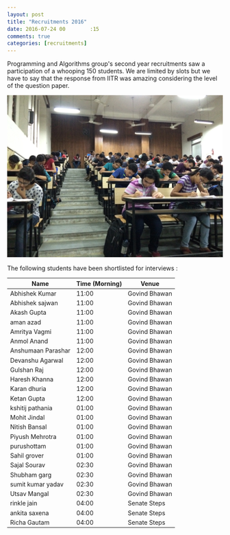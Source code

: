```yaml
---
layout: post
title: "Recruitments 2016"
date: 2016-07-24 00        :15
comments: true
categories: [recruitments]
---
```

Programming and Algorithms group's second year recruitments saw a participation of a whooping 150 students. We are limited by slots but we have to say that the response from IITR was amazing considering the level of the question paper.

<img src = "./images/posts/Interview/test.jpg">

The following students have been shortlisted for interviews : 

| Name                 | Time (Morning)| Venue        |
| -------------------- | ------------  | -----------  |	
| Abhishek Kumar	   | 11:00         | Govind Bhawan| 
| Abhishek sajwan	   | 11:00         | Govind Bhawan| 
| Akash Gupta	       | 11:00         | Govind Bhawan| 
| aman azad            | 11:00         | Govind Bhawan| 
| Amritya Vagmi 	   | 11:00         | Govind Bhawan| 
| Anmol Anand	       | 11:00         | Govind Bhawan| 
| Anshumaan Parashar   | 12:00         | Govind Bhawan| 
| Devanshu Agarwal	   | 12:00         | Govind Bhawan| 
| Gulshan Raj	       | 12:00         | Govind Bhawan| 
| Haresh Khanna	       | 12:00         | Govind Bhawan| 
| Karan dhuria	       | 12:00         | Govind Bhawan| 
| Ketan Gupta	       | 12:00         | Govind Bhawan| 
| kshitij pathania     | 01:00         | Govind Bhawan| 
| Mohit Jindal	       | 01:00         | Govind Bhawan| 
| Nitish Bansal	       | 01:00         | Govind Bhawan| 
| Piyush Mehrotra	   | 01:00         | Govind Bhawan| 
| purushottam	       | 01:00         | Govind Bhawan| 
| Sahil grover	       | 01:00         | Govind Bhawan| 
| Sajal Sourav	       | 02:30	       | Govind Bhawan| 
| Shubham garg	       | 02:30	       | Govind Bhawan| 
| sumit kumar yadav	   | 02:30	       | Govind Bhawan| 
| Utsav Mangal	       | 02:30	       | Govind Bhawan| 
| rinkle jain          | 04:00         | Senate Steps | 
| ankita saxena	       | 04:00         | Senate Steps | 
| Richa Gautam	       | 04:00         | Senate Steps | 